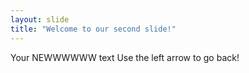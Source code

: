 ```yaml
---
layout: slide
title: "Welcome to our second slide!"
---
```

Your NEWWWWWW text
Use the left arrow to go back!